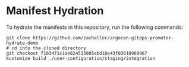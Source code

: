 # Manifest Hydration

To hydrate the manifests in this repository, run the following commands:

```shell
git clone https://github.com/zachaller/argocon-gitops-promoter-hydrate-demo
# cd into the cloned directory
git checkout f1b3471c1ae824533805ebd10e43f03618969967
kustomize build ./user-configuration/staging/integration
```
